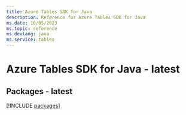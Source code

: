 ```yaml
---
title: Azure Tables SDK for Java
description: Reference for Azure Tables SDK for Java
ms.date: 10/05/2023
ms.topic: reference
ms.devlang: java
ms.service: tables
---
```

# Azure Tables SDK for Java - latest
## Packages - latest
[!INCLUDE [packages](tables-index.md)]